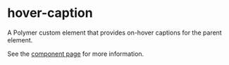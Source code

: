 hover-caption
============

A Polymer custom element that provides on-hover captions for the parent element.

See the [component page](https://miztroh.github.io/hover-caption/) for more information.
